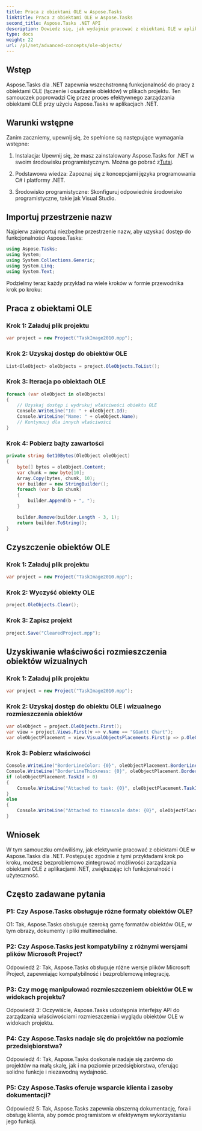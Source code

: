 ```yaml
---
title: Praca z obiektami OLE w Aspose.Tasks
linktitle: Praca z obiektami OLE w Aspose.Tasks
second_title: Aspose.Tasks .NET API
description: Dowiedz się, jak wydajnie pracować z obiektami OLE w aplikacjach .NET przy użyciu Aspose.Tasks, zwiększając możliwości zarządzania projektami.
type: docs
weight: 22
url: /pl/net/advanced-concepts/ole-objects/
---
```

## Wstęp

Aspose.Tasks dla .NET zapewnia wszechstronną funkcjonalność do pracy z obiektami OLE (łączenie i osadzanie obiektów) w plikach projektu. Ten samouczek poprowadzi Cię przez proces efektywnego zarządzania obiektami OLE przy użyciu Aspose.Tasks w aplikacjach .NET.

## Warunki wstępne

Zanim zaczniemy, upewnij się, że spełnione są następujące wymagania wstępne:

1.  Instalacja: Upewnij się, że masz zainstalowany Aspose.Tasks for .NET w swoim środowisku programistycznym. Można go pobrać z[Tutaj](https://releases.aspose.com/tasks/net/).

2. Podstawowa wiedza: Zapoznaj się z koncepcjami języka programowania C# i platformy .NET.

3. Środowisko programistyczne: Skonfiguruj odpowiednie środowisko programistyczne, takie jak Visual Studio.

## Importuj przestrzenie nazw

Najpierw zaimportuj niezbędne przestrzenie nazw, aby uzyskać dostęp do funkcjonalności Aspose.Tasks:

```csharp
using Aspose.Tasks;
using System;
using System.Collections.Generic;
using System.Linq;
using System.Text;


```

Podzielmy teraz każdy przykład na wiele kroków w formie przewodnika krok po kroku:

## Praca z obiektami OLE

### Krok 1: Załaduj plik projektu
```csharp
var project = new Project("TaskImage2010.mpp");
```

### Krok 2: Uzyskaj dostęp do obiektów OLE
```csharp
List<OleObject> oleObjects = project.OleObjects.ToList();
```

### Krok 3: Iteracja po obiektach OLE
```csharp
foreach (var oleObject in oleObjects)
{
    // Uzyskaj dostęp i wydrukuj właściwości obiektu OLE
    Console.WriteLine("Id: " + oleObject.Id);
    Console.WriteLine("Name: " + oleObject.Name);
    // Kontynuuj dla innych właściwości
}
```

### Krok 4: Pobierz bajty zawartości
```csharp
private string Get10Bytes(OleObject oleObject)
{
    byte[] bytes = oleObject.Content;
    var chunk = new byte[10];
    Array.Copy(bytes, chunk, 10);
    var builder = new StringBuilder();
    foreach (var b in chunk)
    {
        builder.Append(b + ", ");
    }

    builder.Remove(builder.Length - 3, 1);
    return builder.ToString();
}
```

## Czyszczenie obiektów OLE

### Krok 1: Załaduj plik projektu
```csharp
var project = new Project("TaskImage2010.mpp");
```

### Krok 2: Wyczyść obiekty OLE
```csharp
project.OleObjects.Clear();
```

### Krok 3: Zapisz projekt
```csharp
project.Save("ClearedProject.mpp");
```

## Uzyskiwanie właściwości rozmieszczenia obiektów wizualnych

### Krok 1: Załaduj plik projektu
```csharp
var project = new Project("TaskImage2010.mpp");
```

### Krok 2: Uzyskaj dostęp do obiektu OLE i wizualnego rozmieszczenia obiektów
```csharp
var oleObject = project.OleObjects.First();
var view = project.Views.First(v => v.Name == "&Gantt Chart");
var oleObjectPlacement = view.VisualObjectsPlacements.First(p => p.OleObjectId == oleObject.Id);
```

### Krok 3: Pobierz właściwości
```csharp
Console.WriteLine("BorderLineColor: {0}", oleObjectPlacement.BorderLineColor);
Console.WriteLine("BorderLineThickness: {0}", oleObjectPlacement.BorderLineThickness);
if (oleObjectPlacement.TaskId > 0)
{
    Console.WriteLine("Attached to task: {0}", oleObjectPlacement.TaskId);
}
else
{
    Console.WriteLine("Attached to timescale date: {0}", oleObjectPlacement.TimescaleDate);
}
```

## Wniosek

W tym samouczku omówiliśmy, jak efektywnie pracować z obiektami OLE w Aspose.Tasks dla .NET. Postępując zgodnie z tymi przykładami krok po kroku, możesz bezproblemowo zintegrować możliwości zarządzania obiektami OLE z aplikacjami .NET, zwiększając ich funkcjonalność i użyteczność.

## Często zadawane pytania

### P1: Czy Aspose.Tasks obsługuje różne formaty obiektów OLE?

O1: Tak, Aspose.Tasks obsługuje szeroką gamę formatów obiektów OLE, w tym obrazy, dokumenty i pliki multimedialne.

### P2: Czy Aspose.Tasks jest kompatybilny z różnymi wersjami plików Microsoft Project?

Odpowiedź 2: Tak, Aspose.Tasks obsługuje różne wersje plików Microsoft Project, zapewniając kompatybilność i bezproblemową integrację.

### P3: Czy mogę manipulować rozmieszczeniem obiektów OLE w widokach projektu?

Odpowiedź 3: Oczywiście, Aspose.Tasks udostępnia interfejsy API do zarządzania właściwościami rozmieszczenia i wyglądu obiektów OLE w widokach projektu.

### P4: Czy Aspose.Tasks nadaje się do projektów na poziomie przedsiębiorstwa?

Odpowiedź 4: Tak, Aspose.Tasks doskonale nadaje się zarówno do projektów na małą skalę, jak i na poziomie przedsiębiorstwa, oferując solidne funkcje i niezawodną wydajność.

### P5: Czy Aspose.Tasks oferuje wsparcie klienta i zasoby dokumentacji?

Odpowiedź 5: Tak, Aspose.Tasks zapewnia obszerną dokumentację, fora i obsługę klienta, aby pomóc programistom w efektywnym wykorzystaniu jego funkcji.